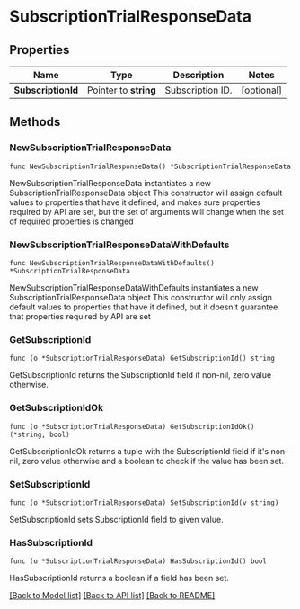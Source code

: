 # SubscriptionTrialResponseData

## Properties

Name | Type | Description | Notes
------------ | ------------- | ------------- | -------------
**SubscriptionId** | Pointer to **string** | Subscription ID. | [optional] 

## Methods

### NewSubscriptionTrialResponseData

`func NewSubscriptionTrialResponseData() *SubscriptionTrialResponseData`

NewSubscriptionTrialResponseData instantiates a new SubscriptionTrialResponseData object
This constructor will assign default values to properties that have it defined,
and makes sure properties required by API are set, but the set of arguments
will change when the set of required properties is changed

### NewSubscriptionTrialResponseDataWithDefaults

`func NewSubscriptionTrialResponseDataWithDefaults() *SubscriptionTrialResponseData`

NewSubscriptionTrialResponseDataWithDefaults instantiates a new SubscriptionTrialResponseData object
This constructor will only assign default values to properties that have it defined,
but it doesn't guarantee that properties required by API are set

### GetSubscriptionId

`func (o *SubscriptionTrialResponseData) GetSubscriptionId() string`

GetSubscriptionId returns the SubscriptionId field if non-nil, zero value otherwise.

### GetSubscriptionIdOk

`func (o *SubscriptionTrialResponseData) GetSubscriptionIdOk() (*string, bool)`

GetSubscriptionIdOk returns a tuple with the SubscriptionId field if it's non-nil, zero value otherwise
and a boolean to check if the value has been set.

### SetSubscriptionId

`func (o *SubscriptionTrialResponseData) SetSubscriptionId(v string)`

SetSubscriptionId sets SubscriptionId field to given value.

### HasSubscriptionId

`func (o *SubscriptionTrialResponseData) HasSubscriptionId() bool`

HasSubscriptionId returns a boolean if a field has been set.


[[Back to Model list]](../README.md#documentation-for-models) [[Back to API list]](../README.md#documentation-for-api-endpoints) [[Back to README]](../README.md)


